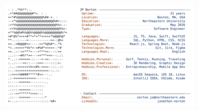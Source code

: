 <a href="https://github.com/jpnortonwastaken/jpnortonwastaken">
  <picture>
    <source media="(prefers-color-scheme: dark)" srcset="https://raw.githubusercontent.com/jpnortonwastaken/jpnortonwastaken/main/readme_image_dark_version.svg">
    <img alt="JP Norton's GitHub Profile README" src="https://raw.githubusercontent.com/jpnortonwastaken/jpnortonwastaken/main/readme_image_light_version.svg">
  </picture>
</a>
